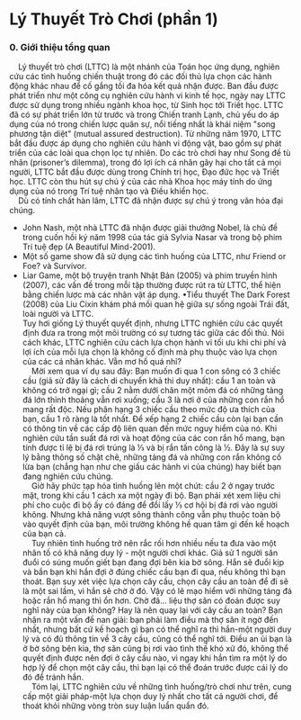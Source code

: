 # Lý Thuyết Trò Chơi (phần 1) 
### 0. Giới thiệu tổng quan <br>
&nbsp;&nbsp;&nbsp;&nbsp;Lý thuyết trò chơi (LTTC) là một nhánh của Toán học ứng dụng, nghiên cứu các tình huống chiến thuật trong đó các đối thủ lựa chọn các hành động khác nhau để cố gắng tối đa hóa kết quả nhận được. Ban đầu được phát triển như một công cụ nghiên cứu hành vi kinh tế học, ngày nay LTTC được sử dụng trong nhiều ngành khoa học, từ Sinh học tới Triết học. LTTC đã có sự phát triển lớn từ trước và trong Chiến tranh Lạnh, chủ yếu do áp dụng của nó trong chiến lược quân sự, nổi tiếng nhất là khái niệm "song phương tận diệt" (mutual assured destruction). Từ những năm 1970, LTTC bắt đầu được áp dụng cho nghiên cứu hành vi động vật, bao gồm sự phát triển của các loài qua chọn lọc tự nhiên. Do các trò chơi hay như Song đề tù nhân (prisoner’s dilemma), trong đó lợi ích cá nhân gây hại cho tất cả mọi người, LTTC bắt đầu được dùng trong Chính trị học, Đạo đức học và Triết học. LTTC còn thu hút sự chú ý của các nhà Khoa học máy tính do ứng dụng của nó trong Trí tuệ nhân tạo và Điều khiển học. <br>
&nbsp;&nbsp;&nbsp;&nbsp;Dù có tính chất hàn lâm, LTTC đã nhận được sự chú ý trong văn hóa đại chúng. <br>
-   John Nash, một nhà LTTC đã nhận được giải thưởng Nobel, là chủ đề trong cuốn hồi ký năm 1998 của tác giả Sylvia Nasar và trong bộ phim Trí tuệ đẹp (A Beautiful Mind-2001). 
-   Một số game show đã sử dụng các tình huống của LTTC, như Friend or Foe? và Survivor.
-   Liar Game, một bộ truyện tranh Nhật Bản (2005) và phim truyền hình (2007), các vấn đề trong mỗi tập thường được rút ra từ LTTC, thể hiện bằng chiến lược mà các nhân vật áp dụng. •Tiểu thuyết The Dark Forest (2008) của Liu Cixin khám phá mối quan hệ giữa sự sống ngoài Trái đất, loài người và LTTC. <br>
Tuy hơi giống Lý thuyết quyết định, nhưng LTTC nghiên cứu các quyết định đưa ra trong một môi trường có sự tương tác giữa các đối thủ. Nói cách khác, LTTC nghiên cứu cách lựa chọn hành vi tối ưu khi chi phí và lợi ích của mỗi lựa chọn là không cố định mà phụ thuộc vào lựa chọn của các cá nhân khác. Vẫn mơ hồ quá nhỉ? <br>
&nbsp;&nbsp;&nbsp;&nbsp;Mời xem qua ví dụ sau đây: Bạn muốn đi qua 1 con sông có 3 chiếc cầu (giả sử đây là cách di chuyển khả thi duy nhất): cầu 1 an toàn và không có trở ngại gì; cầu 2 nằm dưới chân một mỏm đá có những tảng đá lớn thỉnh thoảng vẫn rơi xuống; cầu 3 là nơi ở của những con rắn hổ mang rất độc. Nếu phân hạng 3 chiếc cầu theo mức độ ưa thích của bạn, cầu 1 rõ ràng là tốt nhất. Để xếp hạng 2 chiếc cầu còn lại bạn cần có thông tin về các cấp độ liên quan đến mức nguy hiểm của nó. Khi nghiên cứu tần suất đá rơi và hoạt động của các con rắn hổ mang, bạn tính được tỉ lệ bị đá rơi trúng là ⅓ và bị rắn tấn công là ½. Đây là sự suy lý bằng thông số chặt chẽ, những tảng đá và những con rắn không cố lừa bạn (chẳng hạn như che giấu các hành vi của chúng) hay biết bạn đang nghiên cứu chúng. <br>
&nbsp;&nbsp;&nbsp;&nbsp;Giờ hãy phức tạp hóa tình huống lên một chút: cầu 2 ở ngay trước mặt, trong khi cầu 1 cách xa một ngày đi bộ. Bạn phải xét xem liệu chi phí cho cuộc đi bộ ấy có đáng để đổi lấy ⅓ cơ hội bị đá rơi vào người không. Nhưng khả năng vượt sông thành công vẫn phụ thuộc toàn bộ vào quyết định của bạn, môi trường không hề quan tâm gì đến kế hoạch của bạn cả. <br>
&nbsp;&nbsp;&nbsp;&nbsp;Tuy nhiên tình huống trở nên rắc rối hơn nhiều nếu ta đưa vào một nhân tố có khả năng duy lý - một người chơi khác. Giả sử 1 người săn đuổi có súng muốn giết bạn đang đợi bên kia bờ sông. Hắn sẽ đuổi kịp và bắn bạn khi hắn đợi ở đúng chiếc cầu bạn đi qua, nếu không thì bạn thoát. Bạn suy xét việc lựa chọn cây cầu, chọn cây cầu an toàn để đi sẽ là một sai lầm, vì hắn sẽ chờ ở đó. Vậy có lẽ mạo hiểm với những tảng đá hoặc rắn hổ mang thì ổn hơn. Chờ đã... liệu thợ săn có đoán được suy nghĩ này của bạn không? Hay là nên quay lại với cây cầu an toàn? Bạn nhận ra một vấn đề nan giải: bạn phải làm điều mà thợ săn ít ngờ đến nhất, nhưng bất cứ kế hoạch gì bạn có thể nghĩ ra thì hắn-một người duy lý và có đủ thông tin về 3 cây cầu, cũng có thể nghĩ tới. Điều an ủi bạn là ở bờ sông bên kia, thợ săn cũng bị rơi vào tình thế khó xử đó, không thể quyết định được nên đợi ở cây cầu nào, vì ngay khi hắn tìm ra một lý do hợp lý để chọn một cây cầu, thì bạn lại có thể đoán trước được cái lý do đó để tránh hắn. <br>
&nbsp;&nbsp;&nbsp;&nbsp;Tóm lại, LTTC nghiên cứu về những tình huống/trò chơi như trên, cung cấp một giải pháp-một lựa chọn duy lý nhất cho tất cả người chơi, để thoát khỏi những vòng tròn suy luận luẩn quẩn đó. <br>

